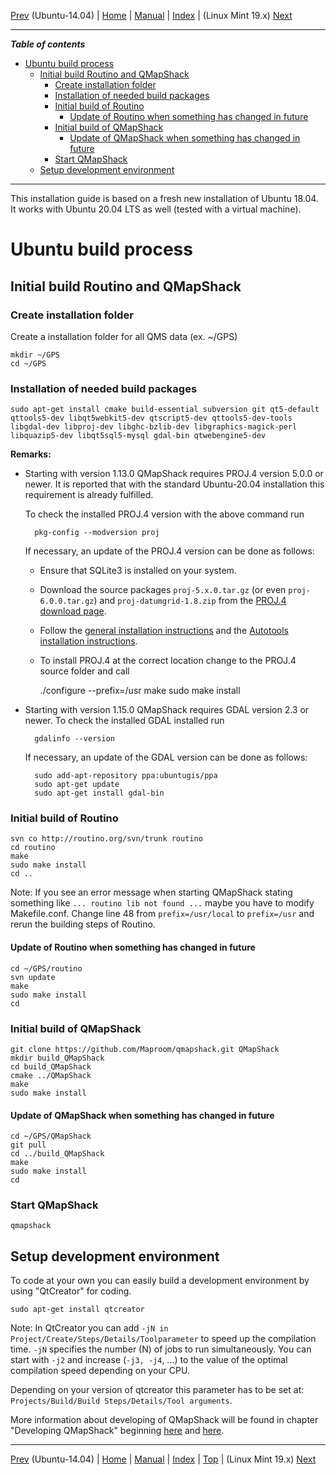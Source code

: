 [Prev](Ubuntu-14.04-HowTo) (Ubuntu-14.04) | [Home](Home) | [Manual](DocMain) | [Index](AxAdvIndex) | (Linux Mint 19.x) [Next](BuildLinuxMint19)
- - -

***Table of contents***

* [Ubuntu build process](#ubuntu-build-process)
    * [Initial build Routino and QMapShack](#initial-build-routino-and-qmapshack)
        * [Create installation folder](#create-installation-folder)
        * [Installation of needed build packages](#installation-of-needed-build-packages)
        * [Initial build of Routino](#initial-build-of-routino)
            * [Update of Routino when something has changed in future](#update-of-routino-when-something-has-changed-in-future)
        * [Initial build of QMapShack](#initial-build-of-qmapshack)
            * [Update of QMapShack when something has changed in future](#update-of-qmapshack-when-something-has-changed-in-future)
        * [Start QMapShack](#start-qmapshack)
    * [Setup development environment](#setup-development-environment)

* * * * * * * * * *
 
This installation guide is based on a fresh new installation of Ubuntu 18.04. It works with Ubuntu 20.04 LTS as well (tested with a virtual machine).

# Ubuntu build process

## Initial build Routino and QMapShack

### Create installation folder
Create a installation folder for all QMS data (ex. ~/GPS) 
```
mkdir ~/GPS
cd ~/GPS
```


### Installation of needed build packages

```
sudo apt-get install cmake build-essential subversion git qt5-default qttools5-dev libqt5webkit5-dev qtscript5-dev qttools5-dev-tools libgdal-dev libproj-dev libghc-bzlib-dev libgraphics-magick-perl libquazip5-dev libqt5sql5-mysql gdal-bin qtwebengine5-dev
```




**Remarks:**

* Starting with version 1.13.0 QMapShack requires PROJ.4 version 5.0.0 or newer. It is reported that with the standard Ubuntu-20.04 installation this requirement is already fulfilled.

    To check the installed PROJ.4 version with the above command run

        pkg-config --modversion proj
    
    If necessary, an update of the PROJ.4 version can be done as follows:

    * Ensure that SQLite3 is installed on your system.    
    * Download the source packages `proj-5.x.0.tar.gz`  (or even `proj-6.0.0.tar.gz`) and `proj-datumgrid-1.8.zip` from the [PROJ.4 download page](https://proj.org/download.html).
    * Follow the [general installation instructions](https://proj.org/install.html#compilation-and-installation-from-source-code) and the [Autotools installation instructions](https://proj.org/install.html#autotools).
    * To install PROJ.4 at the correct location change to the PROJ.4 source folder and call

        ./configure --prefix=/usr
        make
        sudo make install
        
* Starting with version 1.15.0 QMapShack requires GDAL version 2.3 or newer. To check the installed GDAL installed run

        gdalinfo --version

    If necessary, an update of the GDAL version can be done as follows:
 
        sudo add-apt-repository ppa:ubuntugis/ppa
        sudo apt-get update
        sudo apt-get install gdal-bin

        

### Initial build of Routino
```
svn co http://routino.org/svn/trunk routino
cd routino
make
sudo make install
cd ..
```
Note: If you see an error message when starting QMapShack stating something like `... routino lib not found ...` maybe you have to modify Makefile.conf. Change line 48 from `prefix=/usr/local` to `prefix=/usr` and rerun the building steps of Routino.

#### Update of Routino when something has changed in future
```
cd ~/GPS/routino
svn update
make
sudo make install
cd
```

### Initial build of QMapShack
```
git clone https://github.com/Maproom/qmapshack.git QMapShack
mkdir build_QMapShack
cd build_QMapShack
cmake ../QMapShack
make
sudo make install
```

#### Update of QMapShack when something has changed in future
```
cd ~/GPS/QMapShack
git pull
cd ../build_QMapShack
make
sudo make install
cd
```

### Start QMapShack
```
qmapshack
```


## Setup development environment
To code at your own you can easily build a development environment by using "QtCreator" for coding. 
```
sudo apt-get install qtcreator 
```

Note:
In QtCreator you can add `-jN in Project/Create/Steps/Details/Toolparameter` to speed up the compilation time. `-jN` specifies the number (N) of jobs to run simultaneously. You can start with `-j2` and increase (`-j3, -j4`, ...) to the value of the optimal compilation speed depending on your CPU.

Depending on your version of qtcreator this parameter has to be set at: `Projects/Build/Build Steps/Details/Tool arguments`.

More information about developing of QMapShack will be found in chapter "Developing QMapShack" beginning [here](DeveloperCodingGuideline) and [here](DeveloperCommitCode).


- - -
[Prev](Ubuntu-14.04-HowTo) (Ubuntu-14.04) | [Home](Home) | [Manual](DocMain) | [Index](AxAdvIndex) | [Top](#) | (Linux Mint 19.x) [Next](BuildLinuxMint19)
